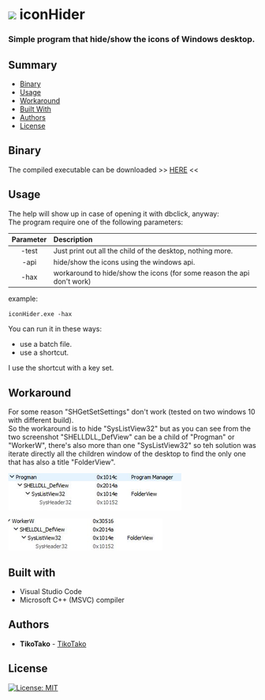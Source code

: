 # <img src="iconHider.ico" width="96"> iconHider

### Simple program that hide/show the icons of Windows desktop.

## Summary
  - [Binary](#binary)
  - [Usage](#usage)
  - [Workaround](#workaround)
  - [Built With](#built-with)
  - [Authors](#authors)
  - [License](#license)

## Binary
  The compiled executable can be downloaded >> [HERE](https://github.com/TikoTako/iconHider/releases/) <<

## Usage
The help will show up in case of opening it with dbclick, anyway:
<br />The program require one of the following parameters:

| Parameter | Description |
|:-:|:-|
|-test|Just print out all the child of the desktop, nothing more.|
|-api|hide/show the icons using the windows api.|
|-hax|workaround to hide/show the icons (for some reason the api don't work)|

example:

    iconHider.exe -hax

You can run it in these ways:
  * use a batch file.
  * use a shortcut.

I use the shortcut with a key set.

## Workaround
For some reason "SHGetSetSettings" don't work (tested on two windows 10 with different build).<br />
So the workaround is to hide "SysListView32" but as you can see from the two screenshot "SHELLDLL_DefView" can be a child of "Progman" or "WorkerW", there's also more than one "SysListView32" so teh solution was iterate directly all the children window of the desktop to find the only one that has also a title "FolderView".

![Progman](https://raw.githubusercontent.com/TikoTako/TikoTako/main/img/progman-shell-syslist%20%5Bstatic%20wallpaper%5D.JPG)

![WorkerW](https://raw.githubusercontent.com/TikoTako/TikoTako/main/img/workerw-shell-syslist%20%5Bstatic%20and%20slideshow%5D.JPG)


## Built with
* Visual Studio Code
* Microsoft C++ (MSVC) compiler

## Authors
  - **TikoTako** - [TikoTako](https://github.com/TikoTako)

## License
[![License: MIT](https://img.shields.io/badge/License-MIT-green.svg)](https://opensource.org/licenses/MIT)
